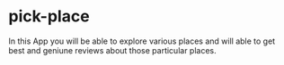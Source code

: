 # pick-place

In this App you will be able to explore various places and will able to get best and geniune reviews about those particular places.
